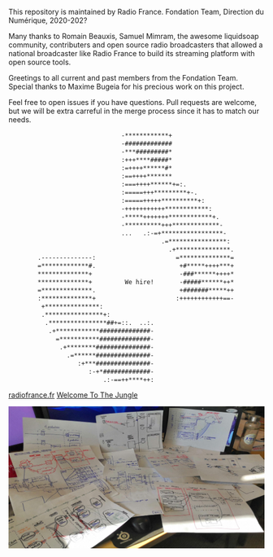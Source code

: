 This repository is maintained by Radio France.
Fondation Team, Direction du Numérique, 2020-202?

Many thanks to Romain Beauxis, Samuel Mimram, the awesome liquidsoap community,
contributers and open source radio broadcasters that allowed a national
broadcaster like Radio France to build its streaming platform with open source
tools.

Greetings to all current and past members from the Fondation Team.
Special thanks to Maxime Bugeia for his precious work on this project.

Feel free to open issues if you have questions.
Pull requests are welcome, but we will be extra carreful in the merge process
since it has to match our needs.


```
                               -************+
                               -#############
                               -***#########*
                               :+++****#####*
                               :=++++******#*
                               :==++++*******
                               :===++++******+=:.
                               :=====+++*********+-.
                               :=====+++++**********+:
                               -+++++++++++************:
                               -*****+++++++************+.
                               -**********+++*************-
                               ...   .:-=+*****************-
                                          .=****************:
                                            .+***************.
        .--------------:                      =**************=
        =*************#.                       +#*****++++***+
        **************+                        -###******++++*
        **************+         We hire!       -#####******++*
        =**************.                       +#######*****++
        :**************+                      :++++++++++++==-
         +***************:
         .****************+:
          .****************##+=::.  ..:.
           .+************##############-
             =***********##############-
              .+********###############-
                .=******###############-
                   :+***###############-
                      :-+*#############-
                          .:-==++****++:

```

[radiofrance.fr](https://radiofrance.fr/)
[Welcome To The Jungle](https://www.welcometothejungle.com/fr/companies/radio-france)

![mess](.res/mess.png)

